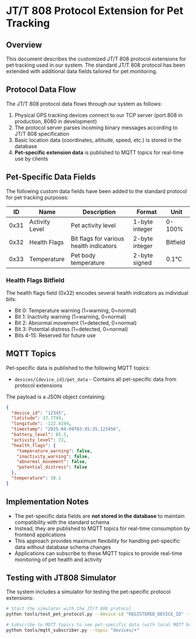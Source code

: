 # JT/T 808 Protocol Extension for Pet Tracking

## Overview

This document describes the customized JT/T 808 protocol extensions for pet tracking used in our system. The standard JT/T 808 protocol has been extended with additional data fields tailored for pet monitoring.

## Protocol Data Flow

The JT/T 808 protocol data flows through our system as follows:

1. Physical GPS tracking devices connect to our TCP server (port 808 in production, 8080 in development)
2. The protocol server parses incoming binary messages according to JT/T 808 specification
3. Basic location data (coordinates, altitude, speed, etc.) is stored in the database
4. **Pet-specific extension data** is published to MQTT topics for real-time use by clients

## Pet-Specific Data Fields

The following custom data fields have been added to the standard protocol for pet tracking purposes:

| ID    | Name           | Description                              | Format           | Unit     |
|-------|----------------|------------------------------------------|------------------|----------|
| 0x31  | Activity Level | Pet activity level                       | 1-byte integer   | 0-100%   |
| 0x32  | Health Flags   | Bit flags for various health indicators  | 2-byte integer   | Bitfield |
| 0x33  | Temperature    | Pet body temperature                     | 2-byte signed    | 0.1°C    |

### Health Flags Bitfield

The health flags field (0x32) encodes several health indicators as individual bits:

- Bit 0: Temperature warning (1=warning, 0=normal)
- Bit 1: Inactivity warning (1=warning, 0=normal)
- Bit 2: Abnormal movement (1=detected, 0=normal)
- Bit 3: Potential distress (1=detected, 0=normal)
- Bits 4-15: Reserved for future use

## MQTT Topics

Pet-specific data is published to the following MQTT topics:

- `devices/{device_id}/pet_data` - Contains all pet-specific data from protocol extensions

The payload is a JSON object containing:
```json
{
  "device_id": "12345",
  "latitude": 37.7749,
  "longitude": -122.4194,
  "timestamp": "2025-04-09T03:45:35.123456",
  "battery_level": 85.5,
  "activity_level": 72,
  "health_flags": {
    "temperature_warning": false,
    "inactivity_warning": false,
    "abnormal_movement": false,
    "potential_distress": false
  },
  "temperature": 38.1
}
```

## Implementation Notes

- The pet-specific data fields are **not stored in the database** to maintain compatibility with the standard schema
- Instead, they are published to MQTT topics for real-time consumption by frontend applications
- This approach provides maximum flexibility for handling pet-specific data without database schema changes
- Applications can subscribe to these MQTT topics to provide real-time monitoring of pet health and activity

## Testing with JT808 Simulator

The system includes a simulator for testing the pet-specific protocol extensions:

```bash
# Start the simulator with the JT/T 808 protocol
python tools/test_pet_protocol.py --device-id "REGISTERED_DEVICE_ID" --count 5

# Subscribe to MQTT topics to see pet-specific data (with local MQTT broker running)
python tools/mqtt_subscriber.py --topic "devices/+"
```